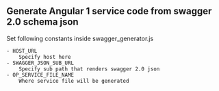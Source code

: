 Generate Angular 1 service code from swagger 2.0 schema json
------------------------------------------------------------

Set following constants inside swagger_generator.js

    - HOST_URL
        Specify host here
    - SWAGGER_JSON_SUB_URL
        Specify sub path that renders swagger 2.0 json
    - OP_SERVICE_FILE_NAME
        Where service file will be generated 
	
